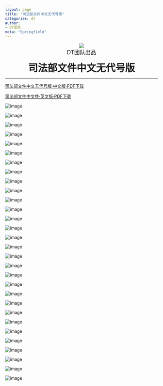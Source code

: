 ```yaml
---
layout: page
title: "司法部文件中文无代号版"
categories: dt
author:
- DT团队
meta: "Springfield"
---
```


<center>
    <img src="../../../../image/dt/logo.png"/>
</center>

<center>
    <font size=4>
        DT团队出品
    </font>
</center>
    
**<center><font size=6>司法部文件中文无代号版</font></center>**

<hr>

[司法部文件中文无代号版·中文版·PDF下载](../../../../download/lum_information_Aug_2020_zh_cn.pdf)

[司法部文件中文件·英文版·PDF下载](../../../../download/lum_information_Aug_2020.pdf)

![image](../../../../image/dt/dai_hao_tu_pu.jpg)

![image](../../../../image/dt/lum_information_Aug_2020_1.jpg)

![image](../../../../image/dt/lum_information_Aug_2020_2.jpg)

![image](../../../../image/dt/lum_information_Aug_2020_3.jpg)

![image](../../../../image/dt/lum_information_Aug_2020_4.jpg)

![image](../../../../image/dt/lum_information_Aug_2020_5.jpg)

![image](../../../../image/dt/lum_information_Aug_2020_6.jpg)

![image](../../../../image/dt/lum_information_Aug_2020_7.jpg)

![image](../../../../image/dt/lum_information_Aug_2020_8.jpg)

![image](../../../../image/dt/lum_information_Aug_2020_9.jpg)

![image](../../../../image/dt/lum_information_Aug_2020_10.jpg)

![image](../../../../image/dt/lum_information_Aug_2020_11.jpg)

![image](../../../../image/dt/lum_information_Aug_2020_12.jpg)

![image](../../../../image/dt/lum_information_Aug_2020_13.jpg)

![image](../../../../image/dt/lum_information_Aug_2020_14.jpg)

![image](../../../../image/dt/lum_information_Aug_2020_15.jpg)

![image](../../../../image/dt/lum_information_Aug_2020_16.jpg)

![image](../../../../image/dt/lum_information_Aug_2020_17.jpg)

![image](../../../../image/dt/lum_information_Aug_2020_18.jpg)

![image](../../../../image/dt/lum_information_Aug_2020_19.jpg)

![image](../../../../image/dt/lum_information_Aug_2020_20.jpg)

![image](../../../../image/dt/lum_information_Aug_2020_21.jpg)

![image](../../../../image/dt/lum_information_Aug_2020_22.jpg)

![image](../../../../image/dt/lum_information_Aug_2020_23.jpg)

![image](../../../../image/dt/lum_information_Aug_2020_24.jpg)

![image](../../../../image/dt/lum_information_Aug_2020_25.jpg)

![image](../../../../image/dt/lum_information_Aug_2020_26.jpg)

![image](../../../../image/dt/lum_information_Aug_2020_27.jpg)

![image](../../../../image/dt/lum_information_Aug_2020_28.jpg)

![image](../../../../image/dt/lum_information_Aug_2020_29.jpg)
